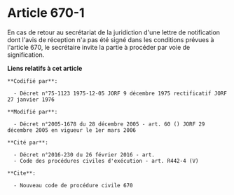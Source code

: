# Article 670-1

En cas de retour au secrétariat de la juridiction d'une lettre de notification dont l'avis de réception n'a pas été signé
dans les conditions prévues à l'article 670, le secrétaire invite la partie à procéder par voie de signification.

**Liens relatifs à cet article**

	**Codifié par**:

	  - Décret n°75-1123 1975-12-05 JORF 9 décembre 1975 rectificatif JORF 27 janvier 1976

	**Modifié par**:

	  - Décret n°2005-1678 du 28 décembre 2005 - art. 60 () JORF 29 décembre 2005 en vigueur le 1er mars 2006

	**Cité par**:

	  - Décret n°2016-230 du 26 février 2016 - art.
	  - Code des procédures civiles d'exécution - art. R442-4 (V)

	**Cite**:

	  - Nouveau code de procédure civile 670
